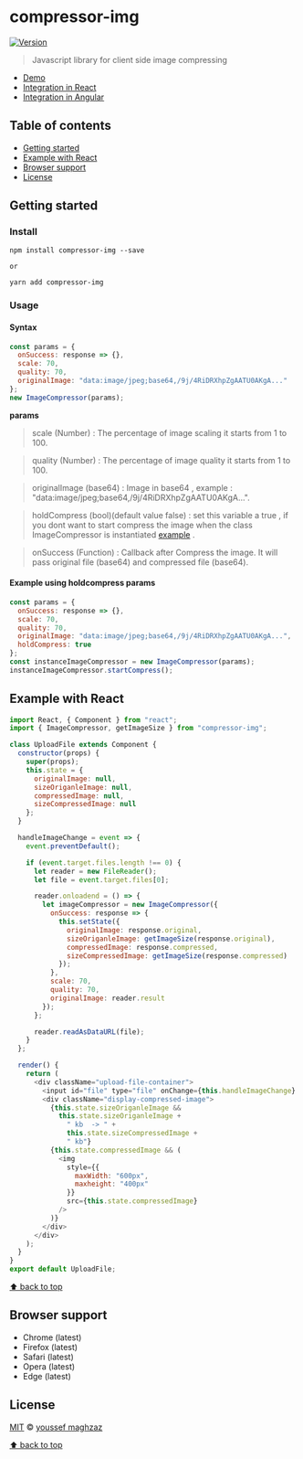 # compressor-img

[![Version](https://img.shields.io/npm/v/compressor-img.svg)](https://www.npmjs.com/package/compressor-img)

> Javascript library for client side image compressing

- [Demo](https://compressor-img.firebaseapp.com)
- [Integration in React](https://github.com/ysfmag/compressor-img/tree/master/demo-react)
- [Integration in Angular](https://github.com/ysfmag/compressor-img/tree/master/demo-angular)

## Table of contents

- [Getting started](#getting-started)
- [Example with React](#example-with-react)
- [Browser support](#browser-support)
- [License](#license)

## Getting started

### Install

```shell
npm install compressor-img --save

or

yarn add compressor-img
```

### Usage

#### Syntax

```js
const params = {
  onSuccess: response => {},
  scale: 70,
  quality: 70,
  originalImage: "data:image/jpeg;base64,/9j/4RiDRXhpZgAATU0AKgA..."
};
new ImageCompressor(params);
```

**params**

> scale (Number) : The percentage of image scaling it starts from 1 to 100.

> quality (Number) : The percentage of image quality it starts from 1 to 100.

> originalImage (base64) : Image in base64 , example : "data:image/jpeg;base64,/9j/4RiDRXhpZgAATU0AKgA...".

> holdCompress (bool)(default value false) : set this variable a true , if you dont want to start compress the image when the class ImageCompressor is instantiated [example](#example-using-holdcompress-params) .

> onSuccess (Function) : Callback after Compress the image. It will pass original file (base64) and compressed file (base64).

#### Example using holdcompress params

```js
const params = {
  onSuccess: response => {},
  scale: 70,
  quality: 70,
  originalImage: "data:image/jpeg;base64,/9j/4RiDRXhpZgAATU0AKgA...",
  holdCompress: true
};
const instanceImageCompressor = new ImageCompressor(params);
instanceImageCompressor.startCompress();
```

## Example with React

```js
import React, { Component } from "react";
import { ImageCompressor, getImageSize } from "compressor-img";

class UploadFile extends Component {
  constructor(props) {
    super(props);
    this.state = {
      originalImage: null,
      sizeOriganleImage: null,
      compressedImage: null,
      sizeCompressedImage: null
    };
  }

  handleImageChange = event => {
    event.preventDefault();

    if (event.target.files.length !== 0) {
      let reader = new FileReader();
      let file = event.target.files[0];

      reader.onloadend = () => {
        let imageCompressor = new ImageCompressor({
          onSuccess: response => {
            this.setState({
              originalImage: response.original,
              sizeOriganleImage: getImageSize(response.original),
              compressedImage: response.compressed,
              sizeCompressedImage: getImageSize(response.compressed)
            });
          },
          scale: 70,
          quality: 70,
          originalImage: reader.result
        });
      };

      reader.readAsDataURL(file);
    }
  };

  render() {
    return (
      <div className="upload-file-container">
        <input id="file" type="file" onChange={this.handleImageChange} />
        <div className="display-compressed-image">
          {this.state.sizeOriganleImage &&
            this.state.sizeOriganleImage +
              " kb  -> " +
              this.state.sizeCompressedImage +
              " kb"}
          {this.state.compressedImage && (
            <img
              style={{
                maxWidth: "600px",
                maxheight: "400px"
              }}
              src={this.state.compressedImage}
            />
          )}
        </div>
      </div>
    );
  }
}
export default UploadFile;
```

[⬆ back to top](#table-of-contents)

## Browser support

- Chrome (latest)
- Firefox (latest)
- Safari (latest)
- Opera (latest)
- Edge (latest)

## License

[MIT](https://opensource.org/licenses/MIT) © [youssef maghzaz](https://github.com/ysfmag)

[⬆ back to top](#table-of-contents)
